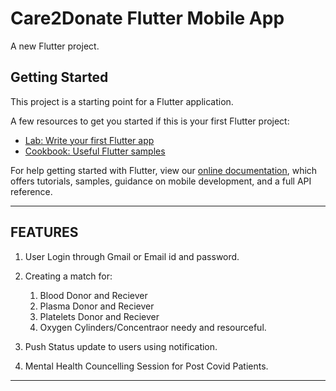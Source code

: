 # Care2Donate Flutter Mobile App

A new Flutter project.

## Getting Started

This project is a starting point for a Flutter application.

A few resources to get you started if this is your first Flutter project:

- [Lab: Write your first Flutter app](https://flutter.dev/docs/get-started/codelab)
- [Cookbook: Useful Flutter samples](https://flutter.dev/docs/cookbook)

For help getting started with Flutter, view our
[online documentation](https://flutter.dev/docs), which offers tutorials,
samples, guidance on mobile development, and a full API reference.

---

## FEATURES

1. User Login through Gmail or Email id and password.
2. Creating a match for:
    1. Blood Donor and Reciever
    2. Plasma Donor and Reciever
    3. Platelets Donor and Reciever
    4. Oxygen Cylinders/Concentraor needy and resourceful.

3. Push Status update to users using notification.
4. Mental Health Councelling Session for Post Covid Patients.

---
